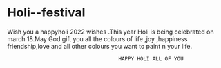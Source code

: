 # Holi--festival
Wish you a happyholi  2022 wishes .This year Holi is being celebrated on march 18.May God gift you all the colours of life ,joy ,happiness friendship,love and all other 
colours you want to paint n your life.
                      
                                        HAPPY HOLI ALL OF YOU
